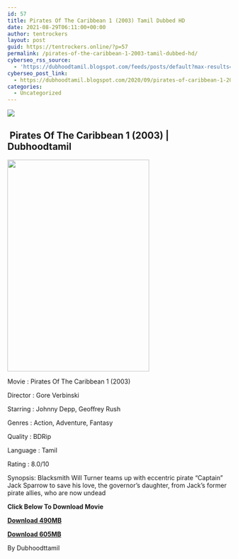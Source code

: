 ```yaml
---
id: 57
title: Pirates Of The Caribbean 1 (2003) Tamil Dubbed HD
date: 2021-08-29T06:11:00+00:00
author: tentrockers
layout: post
guid: https://tentrockers.online/?p=57
permalink: /pirates-of-the-caribbean-1-2003-tamil-dubbed-hd/
cyberseo_rss_source:
  - 'https://dubhoodtamil.blogspot.com/feeds/posts/default?max-results=150&start-index=1'
cyberseo_post_link:
  - https://dubhoodtamil.blogspot.com/2020/09/pirates-of-caribbean-1-2003-tamil.html
categories:
  - Uncategorized
---
```

<div class="media_block">
  <img src="https://1.bp.blogspot.com/-iARYKtyoHt4/X3LibsX5eaI/AAAAAAAACko/wA7-6Q6XqDcuFN9S8oZA8mw92qBI5tLhQCNcBGAsYHQ/s72-w320-h477-c/MV5BNGYyZGM5MGMtYTY2Ni00M2Y1LWIzNjQtYWUzM2VlNGVhMDNhXkEyXkFqcGdeQXVyMTMxODk2OTU%2540._V1_%2B%25281%2529.jpg" class="media_thumbnail" />
</div>

## &nbsp;Pirates Of The Caribbean 1 (2003) | Dubhoodtamil

<div class="separator">
  <a href="https://1.bp.blogspot.com/-iARYKtyoHt4/X3LibsX5eaI/AAAAAAAACko/wA7-6Q6XqDcuFN9S8oZA8mw92qBI5tLhQCNcBGAsYHQ/s1000/MV5BNGYyZGM5MGMtYTY2Ni00M2Y1LWIzNjQtYWUzM2VlNGVhMDNhXkEyXkFqcGdeQXVyMTMxODk2OTU%2540._V1_%2B%25281%2529.jpg" imageanchor="1"><img loading="lazy" border="0" data-original-height="1000" data-original-width="671" height="477" src="https://1.bp.blogspot.com/-iARYKtyoHt4/X3LibsX5eaI/AAAAAAAACko/wA7-6Q6XqDcuFN9S8oZA8mw92qBI5tLhQCNcBGAsYHQ/w320-h477/MV5BNGYyZGM5MGMtYTY2Ni00M2Y1LWIzNjQtYWUzM2VlNGVhMDNhXkEyXkFqcGdeQXVyMTMxODk2OTU%2540._V1_%2B%25281%2529.jpg" width="320" /></a>
</div>

Movie	<span></span>:	<span></span>Pirates Of The Caribbean 1 (2003)&nbsp;

Director	<span></span>:	<span></span>Gore Verbinski&nbsp;

Starring	<span></span>:	<span></span>Johnny Depp, Geoffrey Rush&nbsp;

Genres	<span></span>:	<span></span>Action, Adventure, Fantasy&nbsp;

Quality	<span></span>:	<span></span>BDRip&nbsp;

Language	<span></span>:	<span></span>Tamil&nbsp;

Rating	<span></span>:	<span></span>8.0/10&nbsp;

Synopsis: Blacksmith Will Turner teams up with eccentric pirate &#8220;Captain&#8221; Jack Sparrow to save his love, the governor&#8217;s daughter, from Jack&#8217;s former pirate allies, who are now undead

<span><b>Click Below To Download Movie</b></span>

<span><b><a href="https://oncehelp.com/p-o-c-1" target="_blank" rel="noopener">Download 490MB</a></b></span>

<span><b><a href="https://oncehelp.com/p-o-c-2" target="_blank" rel="noopener">Download 605MB</a></b></span>

By Dubhoodttamil